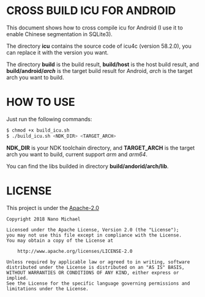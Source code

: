 # CROSS BUILD ICU FOR ANDROID

This document shows how to cross compile icu for Android (I use it to enable Chinese segmentation in SQLite3).

The directory **icu** contains the source code of icu4c (version 58.2.0), you can replace it with the version you want.

The directory **build** is the build result, **build/host** is the host build result, and **build/android/*arch*** is the target build result for Android, *arch* is the target arch you want to build.

# HOW TO USE

Just run the following commands:

```sh
$ chmod +x build_icu.sh
$ ./build_icu.sh <NDK_DIR> <TARGET_ARCH>
```

**NDK_DIR** is your NDK toolchain directory, and **TARGET_ARCH** is the target arch you want to build, current support *arm* and *arm64*.

You can find the libs builded in directory **build/andorid/arch/lib**.

# LICENSE

This project is under the [Apache-2.0](http://www.apache.org/licenses/LICENSE-2.0)

```
Copyright 2018 Nano Michael

Licensed under the Apache License, Version 2.0 (the "License");
you may not use this file except in compliance with the License.
You may obtain a copy of the License at

    http://www.apache.org/licenses/LICENSE-2.0

Unless required by applicable law or agreed to in writing, software
distributed under the License is distributed on an "AS IS" BASIS,
WITHOUT WARRANTIES OR CONDITIONS OF ANY KIND, either express or implied.
See the License for the specific language governing permissions and
limitations under the License.
```

